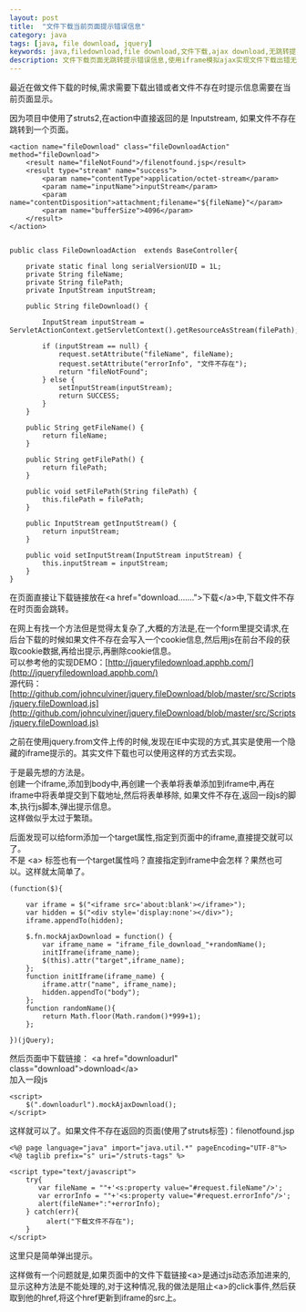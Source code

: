 ```yaml
---
layout: post
title:  "文件下载当前页面提示错误信息"
category: java
tags: [java, file download, jquery]
keywords: java,filedownload,file download,文件下载,ajax download,无跳转提示
description: 文件下载页面无跳转提示错误信息,使用iframe模拟ajax实现文件下载出错无跳转提示。
---
```


最近在做文件下载的时候,需求需要下载出错或者文件不存在时提示信息需要在当前页面显示。  

因为项目中使用了struts2,在action中直接返回的是 Inputstream, 如果文件不存在跳转到一个页面。  

	<action name="fileDownload" class="fileDownloadAction" method="fileDownload">
		<result name="fileNotFound">/filenotfound.jsp</result>
		<result type="stream" name="success">  
			<param name="contentType">application/octet-stream</param>  
			<param name="inputName">inputStream</param>  
			<param name="contentDisposition">attachment;filename="${fileName}"</param>  
			<param name="bufferSize">4096</param>
		</result>  
	</action>


	public class FileDownloadAction  extends BaseController{
		
		private static final long serialVersionUID = 1L;
		private String fileName;
		private String filePath;
		private InputStream inputStream;

		public String fileDownload() {
			
			InputStream inputStream = ServletActionContext.getServletContext().getResourceAsStream(filePath);
			
			if (inputStream == null) {
				request.setAttribute("fileName", fileName);
				request.setAttribute("errorInfo", "文件不存在");
				return "fileNotFound";
			} else {
				setInputStream(inputStream);
				return SUCCESS;
			}
		}
		
		public String getFileName() {
			return fileName;
		}
		
		public String getFilePath() {
			return filePath;
		}

		public void setFilePath(String filePath) {
			this.filePath = filePath;
		}

		public InputStream getInputStream() {
			return inputStream;
		}

		public void setInputStream(InputStream inputStream) {
			this.inputStream = inputStream;
		}
	}

在页面直接让下载链接放在\<a href="download......."\>下载\</a\>中,下载文件不存在时页面会跳转。  

在网上有找一个方法但是觉得太复杂了,大概的方法是,在一个form里提交请求,在后台下载的时候如果文件不存在会写入一个cookie信息,然后用js在前台不段的获取cookie数据,再给出提示,再删除cookie信息。  
可以参考他的实现DEMO：[http://jqueryfiledownload.apphb.com/](http://jqueryfiledownload.apphb.com/)    
源代码：[http://github.com/johnculviner/jquery.fileDownload/blob/master/src/Scripts/jquery.fileDownload.js](http://github.com/johnculviner/jquery.fileDownload/blob/master/src/Scripts/jquery.fileDownload.js)  

之前在使用jquery.from文件上传的时候,发现在IE中实现的方式,其实是使用一个隐藏的iframe提示的。其实文件下载也可以使用这样的方式去实现。  

于是最先想的方法是。  
创建一个iframe,添加到body中,再创建一个表单将表单添加到iframe中,再在iframe中将表单提交到下载地址,然后将表单移除,
如果文件不存在,返回一段js的脚本,执行js脚本,弹出提示信息。  
这样做似乎太过于繁琐。  

后面发现可以给form添加一个target属性,指定到页面中的iframe,直接提交就可以了。  
不是 \<a\> 标签也有一个target属性吗？直接指定到iframe中会怎样？果然也可以。这样就太简单了。  

	(function($){  
		
		var iframe = $("<iframe src='about:blank'></iframe>");
		var hidden = $("<div style='display:none'></div>");
		iframe.appendTo(hidden);
		
		$.fn.mockAjaxDownload = function() {
			var iframe_name = "iframe_file_download_"+randomName();
			initIframe(iframe_name);
			$(this).attr("target",iframe_name);
		}; 
		function initIframe(iframe_name) {    
			iframe.attr("name", iframe_name);
			hidden.appendTo("body");
		}; 
		function randomName(){
			return Math.floor(Math.random()*999+1);
		};
		
	})(jQuery);

然后页面中下载链接：
\<a href="downloadurl" class="download"\>download\</a\>  
加入一段js

	<script>
		$(".downloadurl").mockAjaxDownload();
	</script>

这样就可以了。如果文件不存在返回的页面(使用了struts标签)：filenotfound.jsp  

	<%@ page language="java" import="java.util.*" pageEncoding="UTF-8"%>
	<%@ taglib prefix="s" uri="/struts-tags" %>

	<script type="text/javascript">
		try{
		   var fileName = ""+'<s:property value="#request.fileName"/>';
		   var errorInfo = ""+'<s:property value="#request.errorInfo"/>';
		   alert(fileName+":"+errorInfo);
		} catch(err){
			 alert("下载文件不存在");
		}
	</script>

这里只是简单弹出提示。  

这样做有一个问题就是,如果页面中的文件下载链接\<a\>是通过js动态添加进来的,显示这种方法是不能处理的,对于这种情况,我的做法是阻止\<a\>的click事件,然后获取到他的href,将这个href更新到iframe的src上。







